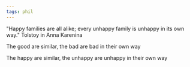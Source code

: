 ```yaml
---
tags: phil
---
```


"Happy families are all alike; every unhappy family is unhappy in its own way." Tolstoy in Anna Karenina

The good are similar, the bad are bad in their own way 

The happy are similar, the unhappy are unhappy in their own way 
